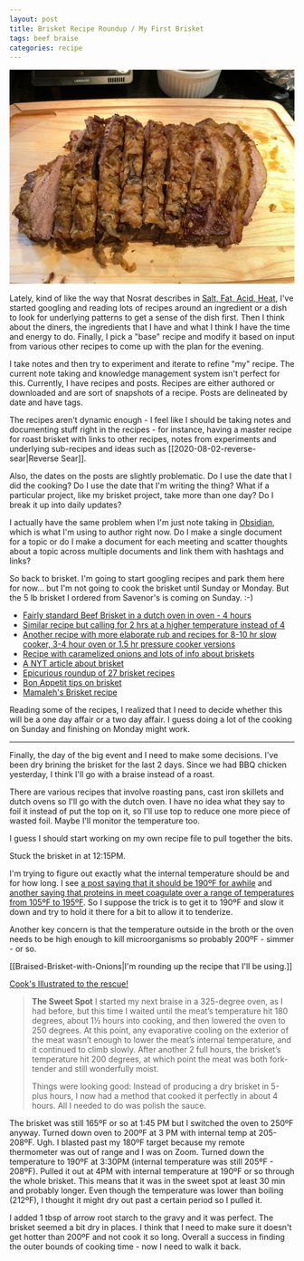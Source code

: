 ```yaml
---
layout: post
title: Brisket Recipe Roundup / My First Brisket
tags: beef braise
categories: recipe
---
```

![Brisket](/images/recipes/4CB07882-5BB7-4D7D-A85F-9C33428D9BBB-50715-00075EFA2FEFB0E5/A29DA219-01F1-4AE7-89DB-D723D0EA2CD0-15281-00000A055536D9CA.jpg)

Lately, kind of like the way that Nosrat describes in [Salt, Fat, Acid, Heat](https://www.saltfatacidheat.com/), I've started googling and reading lots of recipes around an ingredient or a dish to look for underlying patterns to get a sense of the dish first. Then I think about the diners, the ingredients that I have and what I think I have the time and energy to do. Finally, I pick a "base" recipe and modify it based on input from various other recipes to come up with the plan for the evening.

I take notes and then try to experiment and iterate to refine "my" recipe. The current note taking and knowledge management system isn't perfect for this. Currently, I have recipes and posts. Recipes are either authored or downloaded and are sort of snapshots of a recipe. Posts are delineated by date and have tags.

The recipes aren't dynamic enough - I feel like I should be taking notes and documenting stuff right in the recipes - for instance, having a master recipe for roast brisket with links to other recipes, notes from experiments and underlying sub-recipes and ideas such as [[2020-08-02-reverse-sear|Reverse Sear]].

Also, the dates on the posts are slightly problematic. Do I use the date that I did the cooking? Do I use the date that I'm writing the thing? What if a particular project, like my brisket project, take more than one day? Do I break it up into daily updates?

I actually have the same problem when I'm just note taking in [Obsidian](https://obsidian.md/), which is what I'm using to author right now. Do I make a single document for a topic or do I make a document for each meeting and scatter thoughts about a topic across multiple documents and link them with hashtags and links?

So back to brisket. I'm going to start googling recipes and park them here for now... but I'm not going to cook the brisket until Sunday or Monday. But the 5 lb brisket I ordered from Savenor's is coming on Sunday. :-)

- [Fairly standard Beef Brisket in a dutch oven in oven - 4 hours](https://www.foodnetwork.com/recipes/tyler-florence/beef-brisket-recipe-1953114)
- [Similar recipe but calling for 2 hrs at a higher temperature instead of 4](https://www.allrecipes.com/recipe/273034/easy-baked-beef-brisket/)
- [Another recipe with more elaborate rub and recipes for 8-10 hr slow cooker, 3-4 hour oven or 1.5 hr pressure cooker versions](https://cafedelites.com/beef-brisket/)
- [Recipe with caramelized onions and lots of info about briskets](https://dinnerthendessert.com/easy-beef-brisket-recipe/)
- [A NYT article about brisket](https://www.nytimes.com/2019/05/24/dining/smoked-brisket.html)
- [Epicurious roundup of 27 brisket recipes](https://www.epicurious.com/recipes-menus/our-best-briskets-gallery)
- [Bon Appetit tips on brisket](https://www.bonappetit.com/story/how-to-cook-brisket)
- [Mamaleh's Brisket recipe](https://www.bonappetit.com/recipe/mamalehs-brisket)

Reading some of the recipes, I realized that I need to decide whether this will be a one day affair or a two day affair. I guess doing a lot of the cooking on Sunday and finishing on Monday might work.

---

Finally, the day of the big event and I need to make some decisions. I've been dry brining the brisket for the last 2 days. Since we had BBQ chicken yesterday, I think I'll go with a braise instead of a roast.

There are various recipes that involve roasting pans, cast iron skillets and dutch ovens so I'll go with the dutch oven. I have no idea what they say to foil it instead of put the top on it, so I'll use top to reduce one more piece of wasted foil. Maybe I'll monitor the temperature too.

I guess I should start working on my own recipe file to pull together the bits.

Stuck the brisket in at 12:15PM. 

I'm trying to figure out exactly what the internal temperature should be and for how long. I see [a post saying that it should be 190ºF for awhile](https://jamiegeller.com/from-jamie/ask-jamie-geller-can-you-give-me-some-tips-for-braising-meats/#:~:text=To%20achieve%20that%20wonderful%20melt,the%20more%20the%20meat%20softens.) and [another saying that proteins in meet coagulate over a range of temperatures from 105ºF to 195ºF](https://www.exploratorium.edu/cooking/icooks/2-1-03article.html). So I suppose the trick is to get it to 190ºF and slow it down and try to hold it there for a bit to allow it to tenderize.

Another key concern is that the temperature outside in the broth or the oven needs to be high enough to kill microorganisms so probably 200ºF - simmer - or so.

[[Braised-Brisket-with-Onions|I'm rounding up the recipe that I'll be using.]]

[Cook's Illustrated to the rescue!](https://www.cooksillustrated.com/articles/552-how-to-braise-brisket)

>**The Sweet Spot**
>I started my next braise in a 325-degree oven, as I had before, but this time I waited until the meat’s temperature hit 180 degrees, about 1½ hours into cooking, and then lowered the oven to 250 degrees. At this point, any evaporative cooling on the exterior of the meat wasn’t enough to lower the meat’s internal temperature, and it continued to climb slowly. After another 2 full hours, the brisket’s temperature hit 200 degrees, at which point the meat was both fork-tender and still wonderfully moist.
>
>Things were looking good: Instead of producing a dry brisket in 5-plus hours, I now had a method that cooked it perfectly in about 4 hours. All I needed to do was polish the sauce.

The brisket was still 165ºF or so at 1:45 PM but I switched the oven to 250ºF anyway. Turned down oven to 200ºF at 3 PM with internal temp at 205-208ºF. Ugh. I blasted past my 180ºF target because my remote thermometer was out of range and I was on Zoom. Turned down the temperature to 190ºF at 3:30PM (internal temperature was still 205ºF - 208ºF). Pulled it out at 4PM with internal temperature at 190ºF or so through the whole brisket. This means that it was in the sweet spot at least 30 min and probably longer. Even though the temperature was lower than boiling (212ºF), I thought it might dry out past a certain period so I pulled it.

I added 1 tbsp of arrow root starch to the gravy and it was perfect. The brisket seemed a bit dry in places. I think that I need to make sure it doesn't get hotter than 200ºF and not cook it so long. Overall a success in finding the outer bounds of cooking time - now I need to walk it back.